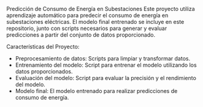 Predicción de Consumo de Energía en Subestaciones
Este proyecto utiliza aprendizaje automático para predecir el consumo de energía en subestaciones eléctricas. El modelo final entrenado se incluye en este repositorio, junto con scripts necesarios para generar y evaluar predicciones a partir del conjunto de datos proporcionado.

Características del Proyecto:
- Preprocesamiento de datos: Scripts para limpiar y transformar datos.
- Entrenamiento del modelo: Script para entrenar el modelo utilizando los datos proporcionados.
- Evaluación del modelo: Script para evaluar la precisión y el rendimiento del modelo.
- Modelo final: El modelo entrenado para realizar predicciones de consumo de energía.








